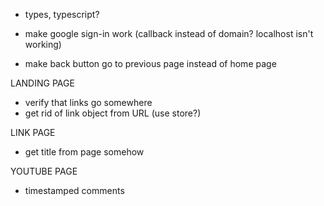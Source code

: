 
- types, typescript?

- make google sign-in work (callback instead of domain? localhost isn't working)
- make back button go to previous page instead of home page

LANDING PAGE
- verify that links go somewhere
- get rid of link object from URL (use store?)

LINK PAGE
- get title from page somehow

YOUTUBE PAGE
- timestamped comments